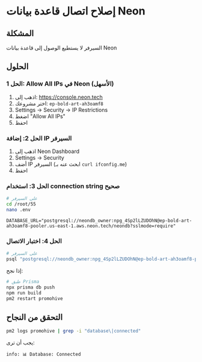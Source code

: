 # إصلاح اتصال قاعدة بيانات Neon

## المشكلة
السيرفر لا يستطيع الوصول إلى قاعدة بيانات Neon

## الحلول

### الحل 1: Allow All IPs في Neon (الأسهل)
1. اذهب إلى: https://console.neon.tech
2. اختر مشروعك: `ep-bold-art-ah3oamf8`
3. Settings → Security → IP Restrictions
4. اضغط "Allow All IPs"
5. احفظ

### الحل 2: إضافة IP السيرفر
1. اذهب إلى Neon Dashboard
2. Settings → Security
3. أضف IP السيرفر (ابحث عنه بـ `curl ifconfig.me`)
4. احفظ

### الحل 3: استخدام connection string صحيح

```bash
# على السيرفر
cd /root/55
nano .env
```

```
DATABASE_URL="postgresql://neondb_owner:npg_4Sp2lLZUDOhN@ep-bold-art-ah3oamf8-pooler.us-east-1.aws.neon.tech/neondb?sslmode=require"
```

### الحل 4: اختبار الاتصال

```bash
# على السيرفر
psql "postgresql://neondb_owner:npg_4Sp2lLZUDOhN@ep-bold-art-ah3oamf8-pooler.us-east-1.aws.neon.tech/neondb?sslmode=require" -c "SELECT 1;"
```

إذا نجح:
```bash
# طبق Prisma
npx prisma db push
npm run build
pm2 restart promohive
```

## التحقق من النجاح

```bash
pm2 logs promohive | grep -i "database\|connected"
```

يجب أن ترى:
```
info: 📊 Database: Connected
```


